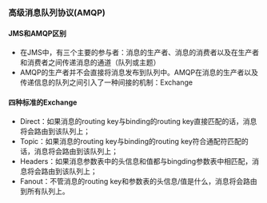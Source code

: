 ### 高级消息队列协议(AMQP)

#### JMS和AMQP区别
+ 在JMS中，有三个主要的参与者：消息的生产者、消息的消费者以及在生产者和消费者之间传递消息的通道（队列或主题）
+ AMQP的生产者并不会直接将消息发布到队列中。AMQP在消息的生产者以及传递信息的队列之间引入了一种间接的机制：Exchange

#### 四种标准的Exchange
+ Direct：如果消息的routing key与binding的routing key直接匹配的话，消息将会路由到该队列上；
+ Topic：如果消息的routing key与binding的routing key符合通配符匹配的话，消息将会路由到该队列上；
+ Headers：如果消息参数表中的头信息和值都与bingding参数表中相匹配，消息将会路由到该队列上；
+ Fanout：不管消息的routing key和参数表的头信息/值是什么，消息将会路由到所有队列上。

